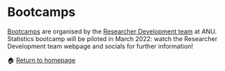 # Bootcamps

[Bootcamps](https://services.anu.edu.au/training/boot-camps-for-higher-degree-researchers) are organised by the [Researcher Development team](https://services.anu.edu.au/business-units/dean-higher-degree-research/researcher-development) at ANU. Statistics bootcamp will be piloted in March 2022: watch the Researcher Development team webpage and socials for further information!

<span>&#127968;</span> <a href="https://anustatsupportonline.github.io/">Return to homepage</a>
